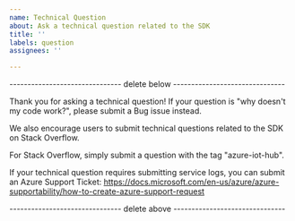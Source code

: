 ```yaml
---
name: Technical Question
about: Ask a technical question related to the SDK
title: ''
labels: question
assignees: ''

---
```


------------------------------- delete below -------------------------------

Thank you for asking a technical question! If your question is "why doesn't my code work?", please submit a Bug issue instead.

We also encourage users to submit technical questions related to the SDK on Stack Overflow. 

For Stack Overflow, simply submit a question with the tag "azure-iot-hub". 

If your technical question requires submitting service logs, you can submit an Azure Support Ticket: https://docs.microsoft.com/en-us/azure/azure-supportability/how-to-create-azure-support-request

------------------------------- delete above -------------------------------
